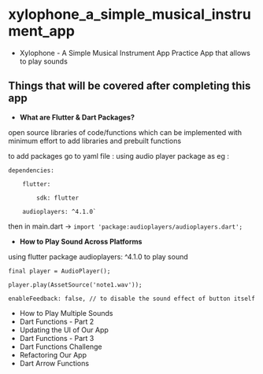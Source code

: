 # xylophone_a_simple_musical_instrument_app

- Xylophone - A Simple Musical Instrument App
  Practice App that allows to play sounds

## Things that will be covered after completing this app

* **What are Flutter & Dart Packages?**

open source libraries of code/functions which can be implemented with minimum effort to add libraries and prebuilt functions

to add packages go to yaml file : using audio player package as eg : 

    dependencies:

        flutter: 

            sdk: flutter

        audioplayers: ^4.1.0`

then in main.dart -> `import 'package:audioplayers/audioplayers.dart';`

* **How to Play Sound Across Platforms**

using flutter package audioplayers: ^4.1.0 to play sound

    final player = AudioPlayer(); 

    player.play(AssetSource('note1.wav'));

    enableFeedback: false, // to disable the sound effect of button itself

- How to Play Multiple Sounds 
- Dart Functions - Part 2
- Updating the UI of Our App
- Dart Functions - Part 3
- Dart Functions Challenge
- Refactoring Our App
- Dart Arrow Functions